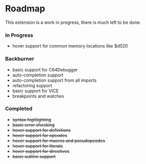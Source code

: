 # Roadmap

This extension is a work in progress, there is much left to be done.

### In Progress
* hover support for common memory locations like $d020

### Backburner
* basic support for C64Debugger
* auto-completion support
* auto-completion support from all imports
* refactoring support
* basic support for VICE
* breakpoints and watches

### Completed
* ~~syntax highlighting~~
* ~~basic error checking~~
* ~~hover support for definitions~~
* ~~hover support for opcodes~~
* ~~hover support for macros and pseudopcodes~~
* ~~hover support for literals~~
* ~~hover support for directives~~
* ~~basic outline support~~